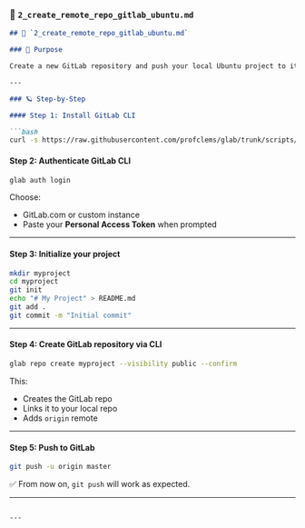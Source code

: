 ### 📘 `2_create_remote_repo_gitlab_ubuntu.md`

```markdown
## 📘 `2_create_remote_repo_gitlab_ubuntu.md`

### 📌 Purpose

Create a new GitLab repository and push your local Ubuntu project to it using the CLI.

---

### 🪐 Step-by-Step

#### Step 1: Install GitLab CLI

```bash
curl -s https://raw.githubusercontent.com/profclems/glab/trunk/scripts/install.sh | sudo bash
````

#### Step 2: Authenticate GitLab CLI

```bash
glab auth login
```

Choose:

* GitLab.com or custom instance
* Paste your **Personal Access Token** when prompted

---

#### Step 3: Initialize your project

```bash
mkdir myproject
cd myproject
git init
echo "# My Project" > README.md
git add .
git commit -m "Initial commit"
```

---

#### Step 4: Create GitLab repository via CLI

```bash
glab repo create myproject --visibility public --confirm
```

This:

* Creates the GitLab repo
* Links it to your local repo
* Adds `origin` remote

---

#### Step 5: Push to GitLab

```bash
git push -u origin master
```

✅ From now on, `git push` will work as expected.

---

````

---

